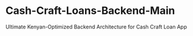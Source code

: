 # Cash-Craft-Loans-Backend-Main
Ultimate Kenyan-Optimized Backend Architecture for Cash Craft Loan App
